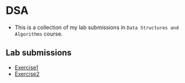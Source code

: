# DSA

- This is a collection of my lab submissions in `Data Structures and Algorithms` course.

## Lab submissions

- [Exercise1](./Exercise1/)
- [Exercise2](./Exercise2/)
